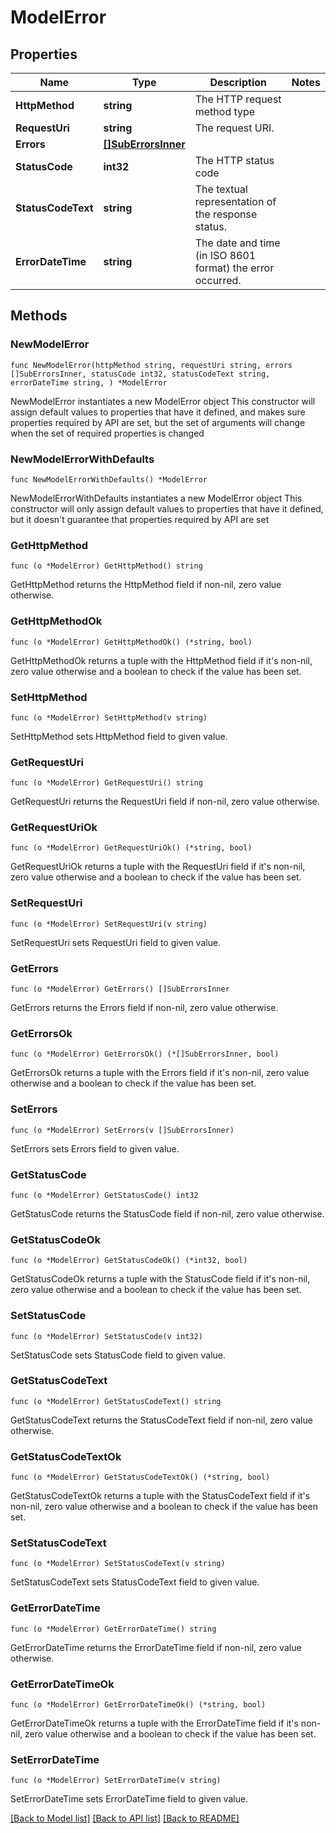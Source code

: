 # ModelError

## Properties

Name | Type | Description | Notes
------------ | ------------- | ------------- | -------------
**HttpMethod** | **string** | The HTTP request method type | 
**RequestUri** | **string** | The request URI. | 
**Errors** | [**[]SubErrorsInner**](SubErrorsInner.md) |  | 
**StatusCode** | **int32** | The HTTP status code | 
**StatusCodeText** | **string** | The textual representation of the response status. | 
**ErrorDateTime** | **string** | The date and time (in ISO 8601 format) the error occurred. | 

## Methods

### NewModelError

`func NewModelError(httpMethod string, requestUri string, errors []SubErrorsInner, statusCode int32, statusCodeText string, errorDateTime string, ) *ModelError`

NewModelError instantiates a new ModelError object
This constructor will assign default values to properties that have it defined,
and makes sure properties required by API are set, but the set of arguments
will change when the set of required properties is changed

### NewModelErrorWithDefaults

`func NewModelErrorWithDefaults() *ModelError`

NewModelErrorWithDefaults instantiates a new ModelError object
This constructor will only assign default values to properties that have it defined,
but it doesn't guarantee that properties required by API are set

### GetHttpMethod

`func (o *ModelError) GetHttpMethod() string`

GetHttpMethod returns the HttpMethod field if non-nil, zero value otherwise.

### GetHttpMethodOk

`func (o *ModelError) GetHttpMethodOk() (*string, bool)`

GetHttpMethodOk returns a tuple with the HttpMethod field if it's non-nil, zero value otherwise
and a boolean to check if the value has been set.

### SetHttpMethod

`func (o *ModelError) SetHttpMethod(v string)`

SetHttpMethod sets HttpMethod field to given value.


### GetRequestUri

`func (o *ModelError) GetRequestUri() string`

GetRequestUri returns the RequestUri field if non-nil, zero value otherwise.

### GetRequestUriOk

`func (o *ModelError) GetRequestUriOk() (*string, bool)`

GetRequestUriOk returns a tuple with the RequestUri field if it's non-nil, zero value otherwise
and a boolean to check if the value has been set.

### SetRequestUri

`func (o *ModelError) SetRequestUri(v string)`

SetRequestUri sets RequestUri field to given value.


### GetErrors

`func (o *ModelError) GetErrors() []SubErrorsInner`

GetErrors returns the Errors field if non-nil, zero value otherwise.

### GetErrorsOk

`func (o *ModelError) GetErrorsOk() (*[]SubErrorsInner, bool)`

GetErrorsOk returns a tuple with the Errors field if it's non-nil, zero value otherwise
and a boolean to check if the value has been set.

### SetErrors

`func (o *ModelError) SetErrors(v []SubErrorsInner)`

SetErrors sets Errors field to given value.


### GetStatusCode

`func (o *ModelError) GetStatusCode() int32`

GetStatusCode returns the StatusCode field if non-nil, zero value otherwise.

### GetStatusCodeOk

`func (o *ModelError) GetStatusCodeOk() (*int32, bool)`

GetStatusCodeOk returns a tuple with the StatusCode field if it's non-nil, zero value otherwise
and a boolean to check if the value has been set.

### SetStatusCode

`func (o *ModelError) SetStatusCode(v int32)`

SetStatusCode sets StatusCode field to given value.


### GetStatusCodeText

`func (o *ModelError) GetStatusCodeText() string`

GetStatusCodeText returns the StatusCodeText field if non-nil, zero value otherwise.

### GetStatusCodeTextOk

`func (o *ModelError) GetStatusCodeTextOk() (*string, bool)`

GetStatusCodeTextOk returns a tuple with the StatusCodeText field if it's non-nil, zero value otherwise
and a boolean to check if the value has been set.

### SetStatusCodeText

`func (o *ModelError) SetStatusCodeText(v string)`

SetStatusCodeText sets StatusCodeText field to given value.


### GetErrorDateTime

`func (o *ModelError) GetErrorDateTime() string`

GetErrorDateTime returns the ErrorDateTime field if non-nil, zero value otherwise.

### GetErrorDateTimeOk

`func (o *ModelError) GetErrorDateTimeOk() (*string, bool)`

GetErrorDateTimeOk returns a tuple with the ErrorDateTime field if it's non-nil, zero value otherwise
and a boolean to check if the value has been set.

### SetErrorDateTime

`func (o *ModelError) SetErrorDateTime(v string)`

SetErrorDateTime sets ErrorDateTime field to given value.



[[Back to Model list]](../README.md#documentation-for-models) [[Back to API list]](../README.md#documentation-for-api-endpoints) [[Back to README]](../README.md)


